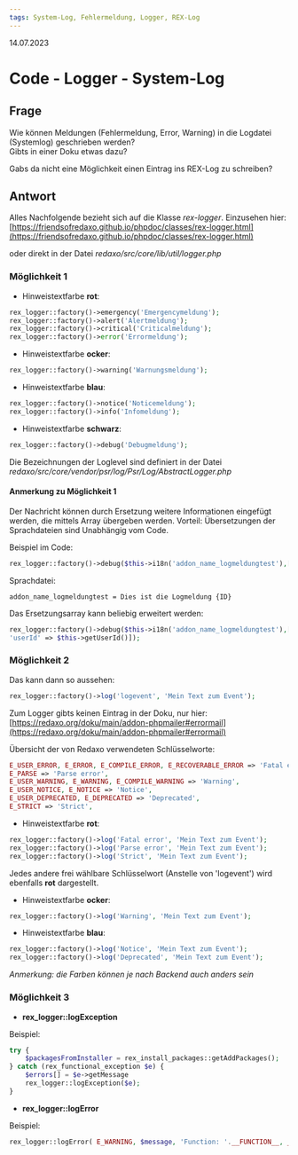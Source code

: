 ```yaml
---
tags: System-Log, Fehlermeldung, Logger, REX-Log
---
```


14.07.2023

# Code - Logger - System-Log


## Frage

Wie können Meldungen (Fehlermeldung, Error, Warning) in die Logdatei (Systemlog) geschrieben werden?  
Gibts in einer Doku etwas dazu?

Gabs da nicht eine Möglichkeit einen Eintrag ins REX-Log zu schreiben?

## Antwort

Alles Nachfolgende bezieht sich auf die Klasse _rex-logger_. Einzusehen hier: [https://friendsofredaxo.github.io/phpdoc/classes/rex-logger.html](https://friendsofredaxo.github.io/phpdoc/classes/rex-logger.html)

oder direkt in der Datei _redaxo/src/core/lib/util/logger.php_


### Möglichkeit 1

- Hinweistextfarbe **rot**:
```php
rex_logger::factory()->emergency('Emergencymeldung');
rex_logger::factory()->alert('Alertmeldung');
rex_logger::factory()->critical('Criticalmeldung');
rex_logger::factory()->error('Errormeldung');
```

- Hinweistextfarbe **ocker**:
```php
rex_logger::factory()->warning('Warnungsmeldung');
```

- Hinweistextfarbe **blau**:
```php
rex_logger::factory()->notice('Noticemeldung');
rex_logger::factory()->info('Infomeldung');
```

- Hinweistextfarbe **schwarz**:
```php
rex_logger::factory()->debug('Debugmeldung');
```

Die Bezeichnungen der Loglevel sind definiert in der Datei *redaxo/src/core/vendor/psr/log/Psr/Log/AbstractLogger.php*

#### Anmerkung zu Möglichkeit 1

Der Nachricht können durch Ersetzung weitere Informationen eingefügt werden, die mittels Array übergeben werden.
Vorteil: Übersetzungen der Sprachdateien sind Unabhängig vom Code.

Beispiel im Code:
```php
rex_logger::factory()->debug($this->i18n('addon_name_logmeldungtest'),['ID'=>'42']);
```

Sprachdatei:
```
addon_name_logmeldungtest = Dies ist die Logmeldung {ID}
```

Das Ersetzungsarray kann beliebig erweitert werden:
```php
rex_logger::factory()->debug($this->i18n('addon_name_logmeldungtest'),['ID'=>'42', 
'userId' => $this->getUserId()]);
```



### Möglichkeit 2

Das kann dann so aussehen:  
```php
rex_logger::factory()->log('logevent', 'Mein Text zum Event');
```

Zum Logger gibts keinen Eintrag in der Doku, nur hier:  
[https://redaxo.org/doku/main/addon-phpmailer#errormail](https://redaxo.org/doku/main/addon-phpmailer#errormail)

Übersicht der von Redaxo verwendeten Schlüsselworte:
```php
E_USER_ERROR, E_ERROR, E_COMPILE_ERROR, E_RECOVERABLE_ERROR => 'Fatal error',
E_PARSE => 'Parse error',
E_USER_WARNING, E_WARNING, E_COMPILE_WARNING => 'Warning',
E_USER_NOTICE, E_NOTICE => 'Notice',
E_USER_DEPRECATED, E_DEPRECATED => 'Deprecated',
E_STRICT => 'Strict',
```

- Hinweistextfarbe **rot**:
```php
rex_logger::factory()->log('Fatal error', 'Mein Text zum Event');
rex_logger::factory()->log('Parse error', 'Mein Text zum Event');
rex_logger::factory()->log('Strict', 'Mein Text zum Event');
```
Jedes andere frei wählbare Schlüsselwort (Anstelle von 'logevent') wird ebenfalls **rot** dargestellt.


- Hinweistextfarbe **ocker**:
```php
rex_logger::factory()->log('Warning', 'Mein Text zum Event');
```

- Hinweistextfarbe **blau**:
```php
rex_logger::factory()->log('Notice', 'Mein Text zum Event');
rex_logger::factory()->log('Deprecated', 'Mein Text zum Event');
```

*Anmerkung: die Farben können je nach Backend auch anders sein*


### Möglichkeit 3

- **rex_logger::logException**

Beispiel:

```php
try {
	$packagesFromInstaller = rex_install_packages::getAddPackages();
} catch (rex_functional_exception $e) {
    $errors[] = $e->getMessage
	rex_logger::logException($e);
}
```


- **rex_logger::logError**

Beispiel:

```php
rex_logger::logError( E_WARNING, $message, 'Function: '.__FUNCTION__, __LINE__);
```
